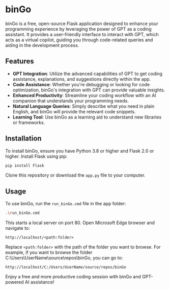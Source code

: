 # binGo

binGo is a free, open-source Flask application designed to enhance your programming experience by leveraging the power of GPT as a coding assistant. It provides a user-friendly interface to interact with GPT, which acts as a virtual copilot, guiding you through code-related queries and aiding in the development process.

## Features

- **GPT Integration**: Utilize the advanced capabilities of GPT to get coding assistance, explanations, and suggestions directly within the app.
- **Code Assistance**: Whether you're debugging or looking for code optimization, binGo's integration with GPT can provide valuable insights.
- **Enhanced Productivity**: Streamline your coding workflow with an AI companion that understands your programming needs.
- **Natural Language Queries**: Simply describe what you need in plain English, and binGo will provide the relevant code snippets.
- **Learning Tool**: Use binGo as a learning aid to understand new libraries or frameworks.

## Installation

To install binGo, ensure you have Python 3.8 or higher and Flask 2.0 or higher. Install Flask using pip:

```bash
pip install Flask
```

Clone this repository or download the `app.py` file to your computer.

## Usage

To use binGo, run the `run_binGo.cmd` file in the app folder:

```bash
.\run_binGo.cmd
```

This starts a local server on port 80. Open Microsoft Edge browser and navigate to:

```text
http://localhost/<path:folder>
```

Replace `<path:folder>` with the path of the folder you want to browse. For example, if you want to browse the folder C:\Users\UserName\source\repos\binGo, you can go to:

```text
http://localhost/C:/Users/UserName/source/repos/binGo
```


Enjoy a free and more productive coding session with binGo and GPT-powered AI assistance!

